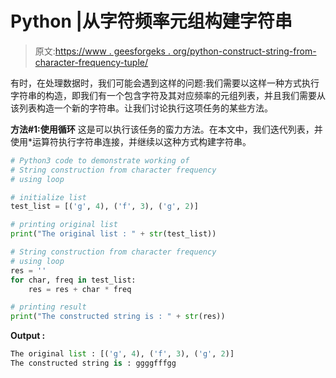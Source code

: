 # Python |从字符频率元组构建字符串

> 原文:[https://www . geesforgeks . org/python-construct-string-from-character-frequency-tuple/](https://www.geeksforgeeks.org/python-construct-string-from-character-frequency-tuple/)

有时，在处理数据时，我们可能会遇到这样的问题:我们需要以这样一种方式执行字符串的构造，即我们有一个包含字符及其对应频率的元组列表，并且我们需要从该列表构造一个新的字符串。让我们讨论执行这项任务的某些方法。

**方法#1:使用循环**
这是可以执行该任务的蛮力方法。在本文中，我们迭代列表，并使用*运算符执行字符串连接，并继续以这种方式构建字符串。

```py
# Python3 code to demonstrate working of
# String construction from character frequency
# using loop

# initialize list 
test_list = [('g', 4), ('f', 3), ('g', 2)]

# printing original list 
print("The original list : " + str(test_list))

# String construction from character frequency
# using loop
res = ''
for char, freq in test_list:
    res = res + char * freq

# printing result
print("The constructed string is : " + str(res))
```

**Output :**

```py
The original list : [('g', 4), ('f', 3), ('g', 2)]
The constructed string is : ggggfffgg

```